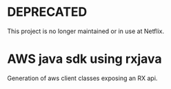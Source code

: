 # DEPRECATED

This project is no longer maintained or in use at Netflix.

# AWS java sdk using rxjava

Generation of aws client classes exposing an RX api.
